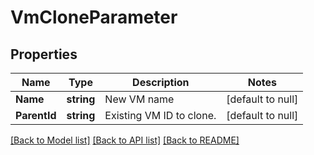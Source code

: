# VmCloneParameter

## Properties
Name | Type | Description | Notes
------------ | ------------- | ------------- | -------------
**Name** | **string** | New VM name | [default to null]
**ParentId** | **string** | Existing VM ID to clone. | [default to null]

[[Back to Model list]](../README.md#documentation-for-models) [[Back to API list]](../README.md#documentation-for-api-endpoints) [[Back to README]](../README.md)

